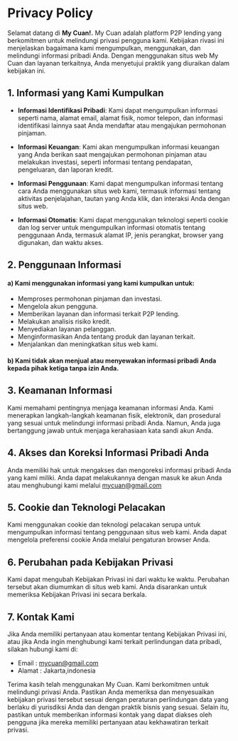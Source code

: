 # Privacy Policy

Selamat datang di **My Cuan!.** My Cuan adalah platform P2P lending yang berkomitmen untuk melindungi privasi pengguna kami. Kebijakan rivasi ini menjelaskan bagaimana kami mengumpulkan, menggunakan, dan melindungi informasi pribadi Anda. Dengan menggunakan situs web My Cuan dan layanan terkaitnya, Anda menyetujui praktik yang diuraikan dalam kebijakan ini.

## 1. Informasi yang Kami Kumpulkan

- **Informasi Identifikasi Pribadi**: Kami dapat mengumpulkan informasi seperti nama, alamat email, alamat fisik, nomor telepon, dan informasi identifikasi lainnya saat Anda mendaftar atau mengajukan permohonan pinjaman.

- **Informasi Keuangan**: Kami akan mengumpulkan informasi keuangan yang Anda berikan saat mengajukan permohonan pinjaman atau melakukan investasi, seperti informasi tentang pendapatan, pengeluaran, dan laporan kredit.

- **Informasi Penggunaan**: Kami dapat mengumpulkan informasi tentang cara Anda menggunakan situs web kami, termasuk informasi tentang aktivitas penjelajahan, tautan yang Anda klik, dan interaksi Anda dengan situs web.

- **Informasi Otomatis**: Kami dapat menggunakan teknologi seperti cookie dan log server untuk mengumpulkan informasi otomatis tentang penggunaan Anda, termasuk alamat IP, jenis perangkat, browser yang digunakan, dan waktu akses.

## 2. Penggunaan Informasi
#### a)	Kami menggunakan informasi yang kami kumpulkan untuk:
-   Memproses permohonan pinjaman dan investasi.
-	Mengelola akun pengguna.
-	Memberikan layanan dan informasi terkait P2P lending.
-	Melakukan analisis risiko kredit.
-	Menyediakan layanan pelanggan.
-	Menginformasikan Anda tentang produk dan layanan terkait.
-	Menjalankan dan meningkatkan situs web kami.

#### b) Kami tidak akan menjual atau menyewakan informasi pribadi Anda kepada pihak ketiga tanpa izin Anda.

## 3. Keamanan Informasi

Kami memahami pentingnya menjaga keamanan informasi Anda. Kami menerapkan langkah-langkah keamanan fisik, elektronik, dan prosedural yang sesuai untuk melindungi informasi pribadi Anda. Namun, Anda juga bertanggung jawab untuk menjaga kerahasiaan kata sandi akun Anda.

## 4. Akses dan Koreksi Informasi Pribadi Anda

Anda memiliki hak untuk mengakses dan mengoreksi informasi pribadi Anda yang kami miliki. Anda dapat melakukannya dengan masuk ke akun Anda atau menghubungi kami melalui mycuan@gmail.com

## 5. Cookie dan Teknologi Pelacakan

Kami menggunakan cookie dan teknologi pelacakan serupa untuk mengumpulkan informasi tentang penggunaan situs web kami. Anda dapat mengelola preferensi cookie Anda melalui pengaturan browser Anda.

## 6. Perubahan pada Kebijakan Privasi
Kami dapat mengubah Kebijakan Privasi ini dari waktu ke waktu. Perubahan tersebut akan diumumkan di situs web kami. Anda disarankan untuk memeriksa Kebijakan Privasi ini secara berkala.
 
## 7. Kontak Kami
Jika Anda memiliki pertanyaan atau komentar tentang Kebijakan Privasi ini, atau jika Anda ingin menghubungi kami terkait perlindungan data pribadi, silakan hubungi kami di:
- Email : mycuan@gmail.com
- Alamat : Jakarta,indonesia


Terima kasih telah menggunakan My Cuan. Kami berkomitmen untuk melindungi privasi Anda.
Pastikan Anda memeriksa dan menyesuaikan kebijakan privasi tersebut sesuai dengan peraturan perlindungan data yang berlaku di yurisdiksi Anda dan dengan praktik bisnis yang sesuai. Selain itu, pastikan untuk memberikan informasi kontak yang dapat diakses oleh pengguna jika mereka memiliki pertanyaan atau kekhawatiran terkait privasi.
